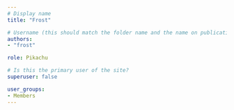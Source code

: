 ```yaml
---
# Display name
title: "Frost"

# Username (this should match the folder name and the name on publications)
authors:
- "frost"

role: Pikachu

# Is this the primary user of the site?
superuser: false

user_groups:
- Members
---
```


